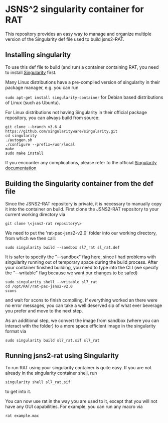 # JSNS^2 singularity container for RAT
This repository provides an easy way to manage and organize multiple version of the Singularity def file used to build jsns2-RAT.

## Installing singularity
To use this def file to build (and run) a container containing RAT, you need to install [Singularity](https://singularity.lbl.gov/) first. 

Many Linux distributions have a pre-compiled version of singularity in their package manager, e.g. you can run

`sudo apt-get install singularity-container` for Debian based distributions of Linux (such as Ubuntu).

For Linux distributions not having Singularity in their official package repository, you can always build from source:
```
git clone --branch v3.6.4 https://github.com/singularityware/singularity.git
cd singularity
./autogen.sh
./configure --prefix=/usr/local
make
sudo make install
```

If you encounter any complications, please refer to the official [Singularity documentation](https://singularity.lbl.gov/install-linux)

## Building the Singularity container from the def file
Since the JSNS2-RAT repository is private, it is necessary to manually copy it into the container on build. First clone the JSNS2-RAT repository to your current working directory via

`git clone \<jsns2-rat repository\>`
  
We need to put the 'rat-pac-jsns2-v2.0' folder into our working directory, from which we then call:

`sudo singularity build --sandbox sl7_rat sl_rat.def`

It is safer to specify the "--sandbox" flag here, since I had problems with singularity running out of temporary space during the build process. After your container finished building, you need to type into the CLI (we specify the "--writable" flag because we want our changes to be safed)
```
sudo singularity shell --writable sl7_rat
cd /opt/RAT/rat-pac-jsns2-v2.0
scons
```
and wait for scons to finish compiling. If everything worked an there were no error messages, you can take a well deserved sip of what ever beverage you prefer and move to the next step.

As an additional step, we convert the image from sandbox (where you can interact with the folder) to a more space efficient image in the singularity format via

`sudo singularity build sl7_rat.sif sl7_rat`

## Running jsns2-rat using Singularity
To run RAT using your singularity container is quite easy. If you are not already in the singularity container shell, run

`singularity shell sl7_rat.sif`

to get into it.

You can now use rat in the way you are used to it, except that you will not have any GUI capabilities. For example, you can run any macro via

`rat example.mac`

